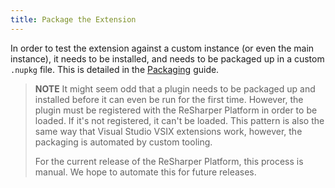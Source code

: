 ```yaml
---
title: Package the Extension
---
```


In order to test the extension against a custom instance (or even the main instance), it needs to be installed, and needs to be packaged up in a custom `.nupkg` file. This is detailed in the [Packaging](/Extensions/Packaging.md) guide.

> **NOTE** It might seem odd that a plugin needs to be packaged up and installed before it can even be run for the first time. However, the plugin must be registered with the ReSharper Platform in order to be loaded. If it's not registered, it can't be loaded. This pattern is also the same way that Visual Studio VSIX extensions work, however, the packaging is automated by custom tooling.
>
> For the current release of the ReSharper Platform, this process is manual. We hope to automate this for future releases.

